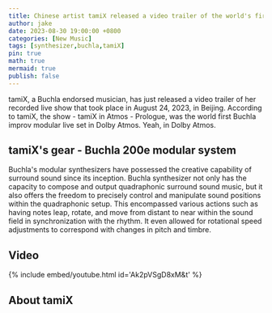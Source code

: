 ```yaml
---
title: Chinese artist tamiX released a video trailer of the world's first Buchla concert in Dolby Atmos: tamiX in Atmos - Prologue
author: jake
date: 2023-08-30 19:00:00 +0800
categories: [New Music]
tags: [synthesizer,buchla,tamiX]
pin: true
math: true
mermaid: true
publish: false
---
```


tamiX, a Buchla endorsed musician, has just released a video trailer of her recorded live show that took place in August 24, 2023, in Beijing. According to tamiX, the show - tamiX in Atmos - Prologue, was the world first Buchla improv modular live set in Dolby Atmos. Yeah, in Dolby Atmos. 

## tamiX's gear - Buchla 200e modular system
Buchla's modular synthesizers have possessed the creative capability of surround sound since its inception. Buchla synthesizer not only has the capacity to compose and output quadraphonic surround sound music, but it also offers the freedom to precisely control and manipulate sound positions within the quadraphonic setup. This encompassed various actions such as having notes leap, rotate, and move from distant to near within the sound field in synchronization with the rhythm. It even allowed for rotational speed adjustments to correspond with changes in pitch and timbre.


## Video

{% include embed/youtube.html id='Ak2pVSgD8xM&t' %}

## About tamiX
